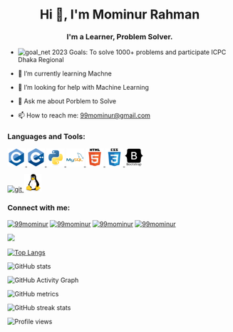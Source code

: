 <h1 align="center">Hi 👋, I'm Mominur Rahman</h1>
<h3 align="center">I'm a Learner, Problem Solver.</h3> 

- <img class="emoji" alt="goal_net" height="20" width="20" src="https://github.githubassets.com/images/icons/emoji/unicode/1f945.png"> 2023 Goals: To solve 1000+ problems and participate ICPC Dhaka Regional 

- 🌱 I’m currently learning Machne
- 🤔 I’m looking for help with Machine Learning 
- 💬 Ask me about Porblem to Solve 
- 📫 How to reach me: 99mominur@gmail.com 

<h3 align="left">Languages and Tools:</h3>
<p align="left"> 
 <a href="https://www.cprogramming.com/" target="_blank" rel="noreferrer"> <img src="https://raw.githubusercontent.com/devicons/devicon/master/icons/c/c-original.svg" alt="c" width="40" height="40"/> </a> 
 <a href="https://www.w3schools.com/cpp/" target="_blank" rel="noreferrer"> <img src="https://raw.githubusercontent.com/devicons/devicon/master/icons/cplusplus/cplusplus-original.svg" alt="cplusplus" width="40" height="40"/> </a> 
 <a href="https://www.python.org" target="_blank" rel="noreferrer"> <img src="https://raw.githubusercontent.com/devicons/devicon/master/icons/python/python-original.svg" alt="python" width="40" height="40"/> </a>
  <a href="https://www.mysql.com/" target="_blank" rel="noreferrer"> <img src="https://raw.githubusercontent.com/devicons/devicon/master/icons/mysql/mysql-original-wordmark.svg" alt="mysql" width="40" height="40"/> </a> 
 <a href="https://www.w3.org/html/" target="_blank" rel="noreferrer"> <img src="https://raw.githubusercontent.com/devicons/devicon/master/icons/html5/html5-original-wordmark.svg" alt="html5" width="40" height="40"/> </a> 
 <a href="https://www.w3schools.com/css/" target="_blank" rel="noreferrer"> <img src="https://raw.githubusercontent.com/devicons/devicon/master/icons/css3/css3-original-wordmark.svg" alt="css3" width="40" height="40"/> </a>
 <a href="https://getbootstrap.com" target="_blank" rel="noreferrer"> <img src="https://raw.githubusercontent.com/devicons/devicon/master/icons/bootstrap/bootstrap-plain-wordmark.svg" alt="bootstrap" width="40" height="40"/> </a>
 
 <a href="https://git-scm.com/" target="_blank" rel="noreferrer"> <img src="https://www.vectorlogo.zone/logos/git-scm/git-scm-icon.svg" alt="git" width="40" height="40"/> </a> 
 <a href="https://www.linux.org/" target="_blank" rel="noreferrer"> <img src="https://raw.githubusercontent.com/devicons/devicon/master/icons/linux/linux-original.svg" alt="linux" width="40" height="40"/> </a>  </p>


<h3 align="left">Connect with me:</h3>
<p align="left">
 <a href="https://codeforces.com/profile/99mominur" target="blank"><img align="center" src="https://raw.githubusercontent.com/rahuldkjain/github-profile-readme-generator/master/src/images/icons/Social/codeforces.svg" alt="99mominur" height="30" width="40" /></a>
 <a href="https://www.leetcode.com/99mominur" target="blank"><img align="center" src="https://raw.githubusercontent.com/rahuldkjain/github-profile-readme-generator/master/src/images/icons/Social/leet-code.svg" alt="99mominur" height="30" width="40" /></a>
 <a href="https://www.hackerrank.com/99mominur" target="blank"><img align="center" src="https://raw.githubusercontent.com/rahuldkjain/github-profile-readme-generator/master/src/images/icons/Social/hackerrank.svg" alt="99mominur" height="30" width="40" /></a>
 <a href="https://linkedin.com/in/99mominur" target="blank"><img align="center" src="https://raw.githubusercontent.com/rahuldkjain/github-profile-readme-generator/master/src/images/icons/Social/linked-in-alt.svg" alt="99mominur" height="30" width="40" /></a>
 

</p>

<a href="https://github.com/99mominur/cf-stats">
<img src="https://raw.githubusercontent.com/99mominur/cf-stats/main/output/light_card.svg#gh-dark-mode-only" />

</a>
 

[![Top Langs](https://github-readme-stats.vercel.app/api/top-langs/?username=99mominur)](https://github.com/anuraghazra/github-readme-stats)

![GitHub stats](https://github-readme-stats.vercel.app/api?username=99mominur&show_icons=true&count_private=true)  

![GitHub Activity Graph](https://activity-graph.herokuapp.com/graph?username=99mominur)  

![GitHub metrics](https://metrics.lecoq.io/99mominur)  

![GitHub streak stats](https://streak-stats.demolab.com/?user=99mominur)  

![Profile views](https://gpvc.arturio.dev/99mominur)  
